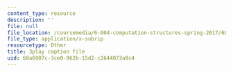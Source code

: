 ```yaml
---
content_type: resource
description: ''
file: null
file_location: /coursemedia/6-004-computation-structures-spring-2017/68a6907c3ce0962b15d2c2644073a9c4_00KTZ7t_rWw.srt
file_type: application/x-subrip
resourcetype: Other
title: 3play caption file
uid: 68a6907c-3ce0-962b-15d2-c2644073a9c4
---
```

